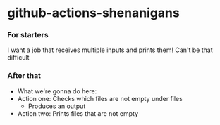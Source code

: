 # github-actions-shenanigans

### For starters
I want a job that receives multiple inputs and prints them! Can't be that difficult

### After that
- What we're gonna do here:
- Action one: Checks which files are not empty under files
	- Produces an output 
- Action two: Prints files that are not empty 


